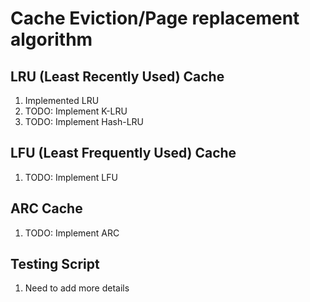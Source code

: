# Cache Eviction/Page replacement algorithm
## LRU (Least Recently Used) Cache
1. Implemented LRU
2. TODO: Implement K-LRU
3. TODO: Implement Hash-LRU

## LFU (Least Frequently Used) Cache
1. TODO: Implement LFU

## ARC Cache
1. TODO: Implement ARC

## Testing Script
1. Need to add more details